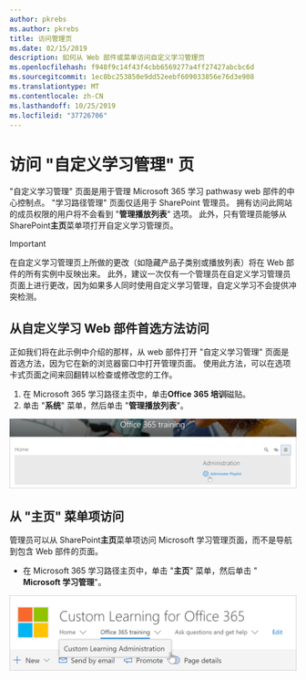 ```yaml
---
author: pkrebs
ms.author: pkrebs
title: 访问管理页
ms.date: 02/15/2019
description: 如何从 Web 部件或菜单访问自定义学习管理页
ms.openlocfilehash: f948f9c14f43f4cbb6569277a4ff27427abcbc6d
ms.sourcegitcommit: 1ec8bc253850e9dd52eebf609033856e76d3e908
ms.translationtype: MT
ms.contentlocale: zh-CN
ms.lasthandoff: 10/25/2019
ms.locfileid: "37726706"
---
```

# <a name="access-the-custom-learning-administration-page"></a>访问 "自定义学习管理" 页

"自定义学习管理" 页面是用于管理 Microsoft 365 学习 pathwasy web 部件的中心控制点。 "学习路径管理" 页面仅适用于 SharePoint 管理员。 拥有访问此网站的成员权限的用户将不会看到 "**管理播放列表**" 选项。 此外，只有管理员能够从 SharePoint**主页**菜单项打开自定义学习管理页。  

> [!IMPORTANT]
> 在自定义学习管理页上所做的更改（如隐藏产品子类别或播放列表）将在 Web 部件的所有实例中反映出来。 此外，建议一次仅有一个管理员在自定义学习管理员页面上进行更改，因为如果多人同时使用自定义学习管理，自定义学习不会提供冲突检测。  

## <a name="access-from-the-custom-learning-web-part---preferred-method"></a>从自定义学习 Web 部件首选方法访问
正如我们将在此示例中介绍的那样，从 web 部件打开 "自定义学习管理" 页面是首选方法，因为它在新的浏览器窗口中打开管理页面。 使用此方法，可以在选项卡式页面之间来回翻转以检查或修改您的工作。  

1. 在 Microsoft 365 学习路径主页中，单击**Office 365 培训**磁贴。
2. 单击 "**系统**" 菜单，然后单击 "**管理播放列表**"。 

![cg-adminaccbtn](media/cg-adminaccbtn.png)

## <a name="access-from-the-home-menu-item"></a>从 "主页" 菜单项访问
管理员可以从 SharePoint**主页**菜单项访问 Microsoft 学习管理页面，而不是导航到包含 Web 部件的页面。 

- 在 Microsoft 365 学习路径主页中，单击 "**主页**" 菜单，然后单击 " **Microsoft 学习管理**"。

![cg-adminaccmenu](media/cg-adminaccmenu.png)